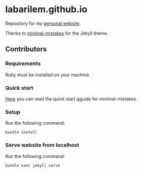 # labarilem.github.io

Repository for my [personal website](https://labarilem.github.io/). 

Thanks to [minimal-mistakes](https://github.com/mmistakes/minimal-mistakes) for the Jekyll theme.

## Contributors

### Requirements

Ruby must be installed on your machine.

### Quick start

[Here](https://mmistakes.github.io/minimal-mistakes/docs/quick-start-guide/) you can read the quick start qguide for minimal-mistakes.

### Setup

Run the following command:

```
bundle install
```

### Serve website from localhost

Run the following command:

```
bundle exec jekyll serve
```
